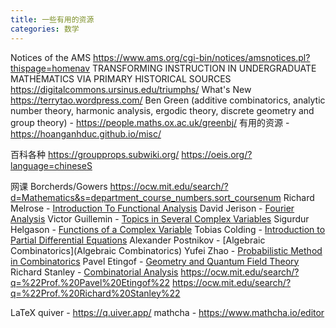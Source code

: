 ```yaml
---
title: 一些有用的资源
categories: 数学
---
```



Notices of the AMS https://www.ams.org/cgi-bin/notices/amsnotices.pl?thispage=homenav
TRANSFORMING INSTRUCTION IN UNDERGRADUATE MATHEMATICS VIA PRIMARY HISTORICAL SOURCES https://digitalcommons.ursinus.edu/triumphs/
What's New  https://terrytao.wordpress.com/ 
Ben Green (additive combinatorics, analytic number theory, harmonic analysis, ergodic theory, discrete geometry and group theory) - https://people.maths.ox.ac.uk/greenbj/
有用的资源 - https://hoanganhduc.github.io/misc/

百科各种
https://groupprops.subwiki.org/
https://oeis.org/?language=chineseS

网课 Borcherds/Gowers
https://ocw.mit.edu/search/?d=Mathematics&s=department_course_numbers.sort_coursenum
Richard Melrose - [Introduction To Functional Analysis](https://ocw.mit.edu/courses/18-102-introduction-to-functional-analysis-spring-2009/)
David Jerison - [Fourier Analysis](https://ocw.mit.edu/courses/18-103-fourier-analysis-fall-2013/)
Victor Guillemin - [Topics in Several Complex Variables](https://ocw.mit.edu/courses/18-117-topics-in-several-complex-variables-spring-2005/)
Sigurdur Helgason - [Functions of a Complex Variable](https://ocw.mit.edu/courses/18-112-functions-of-a-complex-variable-fall-2008/)
Tobias Colding - [Introduction to Partial Differential Equations](https://ocw.mit.edu/courses/18-152-introduction-to-partial-differential-equations-fall-2005/)
Alexander Postnikov - [Algebraic Combinatorics](Algebraic Combinatorics)
Yufei Zhao - [Probabilistic Method in Combinatorics](https://ocw.mit.edu/courses/18-226-probabilistic-method-in-combinatorics-fall-2020/)
Pavel Etingof - [Geometry and Quantum Field Theory](https://ocw.mit.edu/courses/18-238-geometry-and-quantum-field-theory-fall-2002/)
Richard Stanley - [Combinatorial Analysis](https://ocw.mit.edu/courses/18-314-combinatorial-analysis-fall-2014/)
https://ocw.mit.edu/search/?q=%22Prof.%20Pavel%20Etingof%22
https://ocw.mit.edu/search/?q=%22Prof.%20Richard%20Stanley%22

LaTeX
quiver - https://q.uiver.app/
mathcha - https://www.mathcha.io/editor